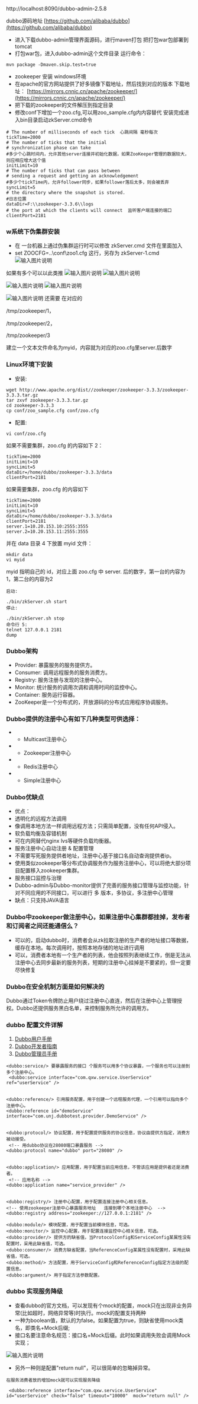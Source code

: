 http://localhost:8090/dubbo-admin-2.5.8  

dubbo源码地址
[https://github.com/alibaba/dubbo](https://github.com/alibaba/dubbo)
- 进入下载dubbo-admin管理界面源码，进行maven打包 把打包war包部署到tomcat
- 打包war包，进入dubbo-admin这个文件目录 运行命令：
```
mvn package -Dmaven.skip.test=true
```
- zookeeper 安装 windows环境
- 在apache的官方网站提供了好多镜像下载地址，然后找到对应的版本
下载地址：
[https://mirrors.cnnic.cn/apache/zookeeper/](https://mirrors.cnnic.cn/apache/zookeeper/)
- 把下载的zookeeper的文件解压到指定目录
- 修改conf下增加一个zoo.cfg,可以用zoo_sample.cfg内内容替代
安装完成进入bin目录启动zkServer.cmd命令
```
# The number of milliseconds of each tick  心跳间隔 毫秒每次
tickTime=2000
# The number of ticks that the initial 
# synchronization phase can take
#多少个心跳时间内，允许其他server连接并初始化数据，如果ZooKeeper管理的数据较大，则应相应增大这个值
initLimit=10
# The number of ticks that can pass between 
# sending a request and getting an acknowledgement
#多少个tickTime内，允许follower同步，如果follower落后太多，则会被丢弃
syncLimit=5
# the directory where the snapshot is stored.
#日志位置
dataDir=F:\\zookeeper-3.3.6\\logs
# the port at which the clients will connect  监听客户端连接的端口
clientPort=2181
```
### w系统下伪集群安装


- 在 一台机器上通过伪集群运行时可以修改 zkServer.cmd 文件在里面加入
- set ZOOCFG=..\conf\zoo1.cfg  这行，另存为  zkServer-1.cmd
![![输入图片说明](https://gitee.com/uploads/images/2018/0112/110016_3b751c35_1478371.png "屏幕截图.png")](https://gitee.com/uploads/images/2018/0112/110013_3184576d_1478371.png "屏幕截图.png")

如果有多个可以以此类推
![输入图片说明](https://gitee.com/uploads/images/2018/0112/110051_f7eee2fa_1478371.png "屏幕截图.png")
![输入图片说明](https://gitee.com/uploads/images/2018/0112/110152_d20e3d5a_1478371.png "屏幕截图.png")

![输入图片说明](https://gitee.com/uploads/images/2018/0112/110221_2df369d0_1478371.png "屏幕截图.png")
![输入图片说明](https://gitee.com/uploads/images/2018/0112/110233_5f93ceee_1478371.png "屏幕截图.png")

![输入图片说明](https://gitee.com/uploads/images/2018/0112/110254_a25e92a9_1478371.png "屏幕截图.png")
还需要 在对应的

/tmp/zookeeper/1，

/tmp/zookeeper/2，

/tmp/zookeeper/3

 建立一个文本文件命名为myid，内容就为对应的zoo.cfg里server.后数字
### Linux环境下安装

 
- 安装:

```
wget http://www.apache.org/dist//zookeeper/zookeeper-3.3.3/zookeeper-3.3.3.tar.gz
tar zxvf zookeeper-3.3.3.tar.gz
cd zookeeper-3.3.3
cp conf/zoo_sample.cfg conf/zoo.cfg
```
- 配置:
```
vi conf/zoo.cfg
```
如果不需要集群，zoo.cfg 的内容如下 2：
```
tickTime=2000
initLimit=10
syncLimit=5
dataDir=/home/dubbo/zookeeper-3.3.3/data
clientPort=2181
```
如果需要集群，zoo.cfg 的内容如下
```
tickTime=2000
initLimit=10
syncLimit=5
dataDir=/home/dubbo/zookeeper-3.3.3/data
clientPort=2181
server.1=10.20.153.10:2555:3555
server.2=10.20.153.11:2555:3555
```
并在 data 目录 4 下放置 myid 文件：
```
mkdir data
vi myid
```
myid 指明自己的 id，对应上面 zoo.cfg 中 server. 后的数字，第一台的内容为 1，第二台的内容为2
```
启动:

./bin/zkServer.sh start
停止:

./bin/zkServer.sh stop
命令行 5:
telnet 127.0.0.1 2181
dump
```
### Dubbo架构


- Provider: 暴露服务的服务提供方。
- Consumer: 调用远程服务的服务消费方。
- Registry: 服务注册与发现的注册中心。
- Monitor: 统计服务的调用次调和调用时间的监控中心。
- Container: 服务运行容器。
- ZooKeeper是一个分布式的，开放源码的分布式应用程序协调服务。

### Dubbo提供的注册中心有如下几种类型可供选择： 


- * Multicast注册中心 
- * Zookeeper注册中心 
- * Redis注册中心 
- * Simple注册中心

### Dubbo优缺点


- 优点： 
- 透明化的远程方法调用 
- 像调用本地方法一样调用远程方法；只需简单配置，没有任何API侵入。 
- 软负载均衡及容错机制 
- 可在内网替代nginx lvs等硬件负载均衡器。 
- 服务注册中心自动注册 & 配置管理 
- 不需要写死服务提供者地址，注册中心基于接口名自动查询提供者ip。 
- 使用类似zookeeper等分布式协调服务作为服务注册中心，可以将绝大部分项目配置移入zookeeper集群。 
- 服务接口监控与治理 
- Dubbo-admin与Dubbo-monitor提供了完善的服务接口管理与监控功能，针对不同应用的不同接口，可以进行 多
  版本，多协议，多注册中心管理
- 缺点：只支持JAVA语言
### Dubbo中zookeeper做注册中心，如果注册中心集群都挂掉，发布者和订阅者之间还能通信么？


- 可以的，启动dubbo时，消费者会从zk拉取注册的生产者的地址接口等数据，缓存在本地。每次调用时，按照本地存储的地址进行调用
- 可以，消费者本地有一个生产者的列表，他会按照列表继续工作，倒是无法从注册中心去同步最新的服务列表，短期的注册中心挂掉是不要紧的，但一定要尽快修复
### Dubbo在安全机制方面是如何解决的 

Dubbo通过Token令牌防止用户绕过注册中心直连，然后在注册中心上管理授权。Dubbo还提供服务黑白名单，来控制服务所允许的调用方。

### dubbo 配置文件详解   


1. [Dubbo用户手册](http://dubbo.io/books/dubbo-user-book/)
1. [Dubbo开发者指南](http://dubbo.io/books/dubbo-dev-book/)
1. [Dubbo管理员手册](http://dubbo.io/books/dubbo-admin-book/)
```
<dubbo:service/> 要暴露服务的接口 个服务可以用多个协议暴露，一个服务也可以注册到多个注册中心。
 <dubbo:service interface="com.qxw.service.UserService" ref="userService" />


<dubbo:reference/> 引用服务配置，用于创建一个远程服务代理，一个引用可以指向多个注册中心。
<dubbo:reference id="demoService" interface="com.unj.dubbotest.provider.DemoService" />


<dubbo:protocol/> 协议配置，用于配置提供服务的协议信息，协议由提供方指定，消费方被动接受。
 <!-- 用dubbo协议在28080端口暴露服务 -->
<dubbo:protocol name="dubbo" port="28080" />


<dubbo:application/> 应用配置，用于配置当前应用信息，不管该应用是提供者还是消费者。
 <!-- 应用名称 -->
<dubbo:application name="service_provider" />


<dubbo:registry/> 注册中心配置，用于配置连接注册中心相关信息。
<!-- 使用zookeeper注册中心暴露服务地址   连接到哪个本地注册中心  -->
<dubbo:registry address="zookeeper://127.0.0.1:2181" />

<dubbo:module/> 模块配置，用于配置当前模块信息，可选。
<dubbo:monitor/> 监控中心配置，用于配置连接监控中心相关信息，可选。
<dubbo:provider/> 提供方的缺省值，当ProtocolConfig和ServiceConfig某属性没有配置时，采用此缺省值，可选。
<dubbo:consumer/> 消费方缺省配置，当ReferenceConfig某属性没有配置时，采用此缺省值，可选。
<dubbo:method/> 方法配置，用于ServiceConfig和ReferenceConfig指定方法级的配置信息。
<dubbo:argument/> 用于指定方法参数配置。
```
### dubbo 实现服务降级


- 查看dubbo的官方文档，可以发现有个mock的配置，mock只在出现非业务异常(比如超时，网络异常等)时执行。mock的配置支持两种
- 一种为boolean值，默认的为false。如果配置为true，则缺省使用mock类名，即类名+Mock后缀;
- 接口名要注意命名规范：接口名+Mock后缀。此时如果调用失败会调用Mock实现；

![输入图片说明](https://gitee.com/uploads/images/2018/0112/143502_9437c862_1478371.png "屏幕截图.png")


- 另外一种则是配置"return null"，可以很简单的忽略掉异常。

```
在服务消费者放的增加mock就可以实现服务降级

 <dubbo:reference interface="com.qxw.service.UserService" id="userService" check="false" timeout="10000"  mock="return null" />
```
